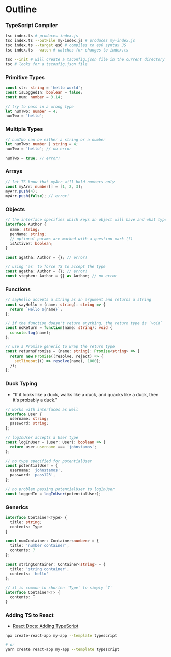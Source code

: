 # Outline

### TypeScript Compiler

```sh
tsc index.ts # produces index.js
tsc index.ts --outFile my-index.js # produces my-index.js
tsc index.ts --target es6 # compiles to es6 syntax JS
tsc index.ts --watch # watches for changes to index.ts
```

```sh
tsc --init # will create a tsconfig.json file in the current directory
tsc # looks for a tsconfig.json file
```

### Primitive Types

```ts
const str: string = 'hello world';
const isLoggedIn: boolean = false;
const num: number = 3.14;
```

```ts
// try to pass in a wrong type
let numTwo: number = 4;
numTwo = 'hello';
```

### Multiple Types

```ts
// numTwo can be either a string or a number
let numTwo: number | string = 4;
numTwo = 'hello'; // no error

numTwo = true; // error!
```

### Arrays

```ts
// let TS know that myArr will hold numbers only
const myArr: number[] = [1, 2, 3];
myArr.push(4);
myArr.push(false); // error!
```

### Objects

```ts
// the interface specifies which keys an object will have and what type the values will be
interface Author {
  name: string;
  penName: string;
  // optional params are marked with a question mark (?)
  isActive?: boolean;
}

const agatha: Author = {}; // error!
```

```ts
// using 'as' to force TS to accept the type
const agatha: Author = {}; // error!
const stephen: Author = {} as Author; // no error
```

### Functions

```ts
// sayHello accepts a string as an argument and returns a string
const sayHello = (name: string): string => {
  return `Hello ${name}`;
};
```

```ts
// if the function doesn't return anything, the return type is `void`
const noReturn = function(name: string): void {
  console.log(name);
};
```

```ts
// use a Promise generic to wrap the return type
const returnsPromise = (name: string): Promise<string> => {
  return new Promise((resolve, reject) => {
    setTimeout(() => resolve(name), 1000);
  });
};
```

### Duck Typing
* "If it looks like a duck, walks like a duck, and quacks like a duck, then it's probably a duck."

```ts
// works with interfaces as well
interface User {
  username: string;
  password: string;
};

// logInUser accepts a User type
const logInUser = (user: User): boolean => {
  return user.username === 'johnstamos';
};

// no type specified for potentialUser
const potentialUser = {
  username: 'johnstamos',
  password: 'pass123',
};

// no problem passing potentialUser to logInUser
const loggedIn = logInUser(potentialUser);
```

### Generics

```ts
interface Container<Type> {
  title: string;
  contents: Type
}

const numContainer: Container<number> = {
  title: 'number container',
  contents: 7
};

const stringContainer: Container<string> = {
  title: 'string container',
  contents: 'hello'
};

// it is common to shorten `Type` to simply `T`
interface Container<T> {
  contents: T
}
```

### Adding TS to React
* [React Docs: Adding TypeScript](https://create-react-app.dev/docs/adding-typescript/)

```sh
npx create-react-app my-app --template typescript

# or
yarn create react-app my-app --template typescript
```
